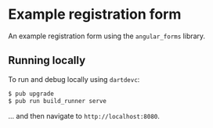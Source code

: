 # Example registration form

An example registration form using the `angular_forms` library.

## Running locally

To run and debug locally using `dartdevc`:

```bash
$ pub upgrade
$ pub run build_runner serve
```

... and then navigate to `http://localhost:8080`.
